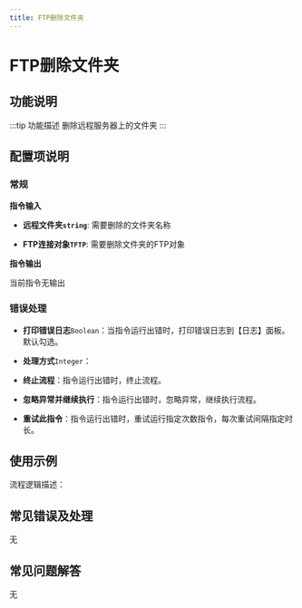 ```yaml
---
title: FTP删除文件夹
---
```


# FTP删除文件夹

## 功能说明

:::tip 功能描述
删除远程服务器上的文件夹
:::

## 配置项说明

### 常规

**指令输入**

- **远程文件夹`string`**: 需要删除的文件夹名称

- **FTP连接对象`TFTP`**: 需要删除文件夹的FTP对象


**指令输出**

当前指令无输出

### 错误处理

- **打印错误日志**`Boolean`：当指令运行出错时，打印错误日志到【日志】面板。默认勾选。

- **处理方式**`Integer`：

 - **终止流程**：指令运行出错时，终止流程。

 - **忽略异常并继续执行**：指令运行出错时，忽略异常，继续执行流程。

 - **重试此指令**：指令运行出错时，重试运行指定次数指令，每次重试间隔指定时长。

## 使用示例

流程逻辑描述：

## 常见错误及处理

无

## 常见问题解答

无

